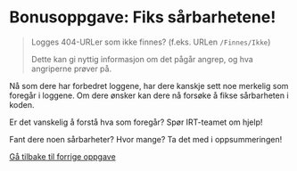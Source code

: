 # Bonusoppgave: Fiks sårbarhetene!

> Logges 404-URLer som ikke finnes? (f.eks. URLen `/Finnes/Ikke`) 
>
>Dette kan gi nyttig informasjon om det pågår angrep, og hva angriperne prøver på. 


Nå som dere har forbedret loggene, har dere kanskje sett noe merkelig som
foregår i loggene. Om dere ønsker kan dere nå forsøke å fikse sårbarheten i koden. 

Er det vanskelig å forstå hva som foregår? Spør IRT-teamet om hjelp!

Fant dere noen sårbarheter? Hvor mange? Ta det med i oppsummeringen!

[Gå tilbake til forrige oppgave](./4_fiks-loggmeldingen.md)
